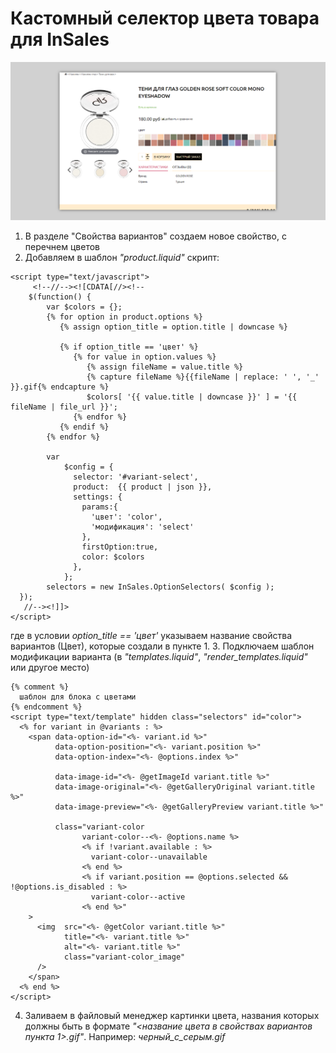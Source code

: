 # Кастомный селектор цвета товара для InSales
![Кастомный селектор цвета товара для InSales](https://github.com/eZ4hUNt/insales-custom-colors-selector/blob/master/Preview%20%231.png?raw=true)
1. В разделе "Свойства вариантов" создаем новое свойство, с перечнем цветов
2. Добавляем в шаблон *"product.liquid"* скрипт:
```
<script type="text/javascript">
     <!--//--><![CDATA[//><!--
    $(function() {
		var $colors = {};
        {% for option in product.options %}
           {% assign option_title = option.title | downcase %}
				   
           {% if option_title == 'цвет' %}
              {% for value in option.values %}
                 {% assign fileName = value.title %}
                 {% capture fileName %}{{fileName | replace: ' ', '_' }}.gif{% endcapture %}
                 $colors[ '{{ value.title | downcase }}' ] = '{{ fileName | file_url }}';
              {% endfor %}
           {% endif %}
   		{% endfor %}

        var
            $config = {
              selector: '#variant-select',
              product:  {{ product | json }},
              settings: {
                params:{
                  'цвет': 'color',
                  'модификация': 'select'
                },
                firstOption:true,
                color: $colors
              },
            };
        selectors = new InSales.OptionSelectors( $config );
  });
   //--><!]]>
</script>
```
где в условии *option_title == 'цвет'* указываем название свойства вариантов (Цвет), которые создали в пункте 1.
3. Подключаем шаблон модификации варианта (в *"templates.liquid"*, *"render_templates.liquid"* или другое место)
```
{% comment %}
  шаблон для блока с цветами
{% endcomment %}
<script type="text/template" hidden class="selectors" id="color">
  <% for variant in @variants : %>
    <span data-option-id="<%- variant.id %>"
          data-option-position="<%- variant.position %>"
          data-option-index="<%- @options.index %>"

          data-image-id="<%- @getImageId variant.title %>"
          data-image-original="<%- @getGalleryOriginal variant.title %>"
          data-image-preview="<%- @getGalleryPreview variant.title %>"

          class="variant-color
                variant-color--<%- @options.name %>
                <% if !variant.available : %>
                  variant-color--unavailable
                <% end %>
                <% if variant.position == @options.selected && !@options.is_disabled : %>
                  variant-color--active
                <% end %>"
    >
      <img  src="<%- @getColor variant.title %>"
            title="<%- variant.title %>"
            alt="<%- variant.title %>"
            class="variant-color_image"
      />
    </span>
  <% end %>
</script>
```
4. Заливаем в файловый менеджер картинки цвета, названия которых должны быть в формате *"<название цвета в свойствах вариантов пункта 1>.gif"*.
Например: *черный_с_серым.gif*
